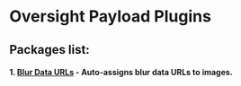 # Oversight Payload Plugins 

## Packages list:

#### 1. [Blur Data URLs](packages/blur-data-urls/) - Auto-assigns blur data URLs to images.
